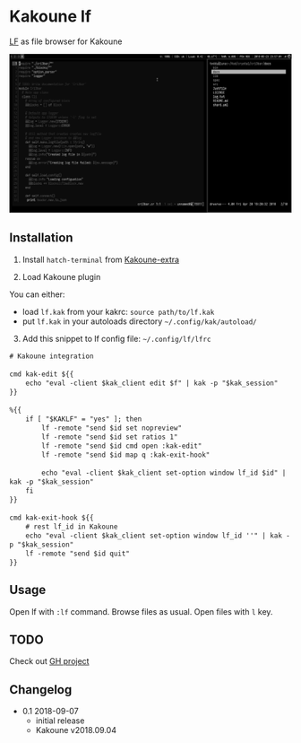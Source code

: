 # Kakoune lf

[LF](https://github.com/gokcehan/lf) as file browser for Kakoune

![screenshot](screen.png)

## Installation

1. Install `hatch-terminal` from [Kakoune-extra](https://github.com/lenormf/kakoune-extra)

2. Load Kakoune plugin

You can either:

- load `lf.kak` from your kakrc: `source path/to/lf.kak`
- put `lf.kak` in your autoloads directory `~/.config/kak/autoload/`

3. Add this snippet to lf config file: `~/.config/lf/lfrc`

```
# Kakoune integration

cmd kak-edit ${{
    echo "eval -client $kak_client edit $f" | kak -p "$kak_session"
}}

%{{
	if [ "$KAKLF" = "yes" ]; then
		lf -remote "send $id set nopreview"
		lf -remote "send $id set ratios 1"
		lf -remote "send $id cmd open :kak-edit"
		lf -remote "send $id map q :kak-exit-hook"

		echo "eval -client $kak_client set-option window lf_id $id" | kak -p "$kak_session"
	fi
}}

cmd kak-exit-hook ${{
	# rest lf_id in Kakoune
	echo "eval -client $kak_client set-option window lf_id ''" | kak -p "$kak_session"
	lf -remote "send $id quit"
}}

```

## Usage

Open lf with `:lf` command. Browse files as usual. Open files with `l` key.

## TODO

Check out [GH project](https://github.com/TeddyDD/kakoune-lf/projects/)


## Changelog

- 0.1 2018-09-07
	- initial release
	- Kakoune v2018.09.04

